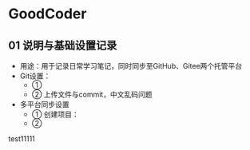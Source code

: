 # GoodCoder

## 01 说明与基础设置记录

- 用途：用于记录日常学习笔记，同时同步至GitHub、Gitee两个托管平台
- Git设置：
  - ① 
  - ② 上传文件与commit，中文乱码问题
- 多平台同步设置
  - ① 创建项目：
  - ② 





test11111
